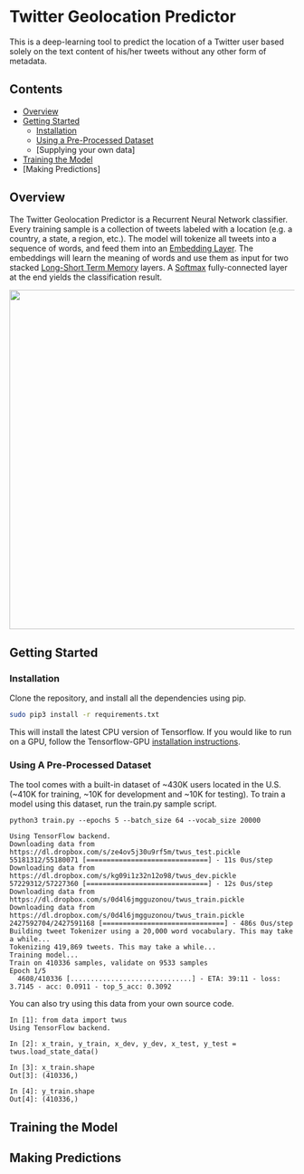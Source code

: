 # Twitter Geolocation Predictor

This is a deep-learning tool to predict the location of a Twitter user based solely on the text content of his/her tweets without any other form of metadata.

## Contents
* [Overview](#overview)
* [Getting Started](#getting-started)
  * [Installation](#installation)
  * [Using a Pre-Processed Dataset](#using-a-pre-processed-dataset)
  * [Supplying your own data]
* [Training the Model](#training-the-model)
* [Making Predictions]


## Overview

The Twitter Geolocation Predictor is a Recurrent Neural Network classifier. Every training sample is a collection of tweets labeled with a location (e.g. a country, a state, a region, etc.). The model will tokenize all tweets into a sequence of words, and feed them into an [Embedding Layer](https://en.wikipedia.org/wiki/Word_embedding). The embeddings will learn the meaning of words and use them as input for two stacked [Long-Short Term Memory](http://colah.github.io/posts/2015-08-Understanding-LSTMs/) layers. A [Softmax](https://en.wikipedia.org/wiki/Softmax_function) fully-connected layer at the end yields the classification result.

<img src="https://dl.dropbox.com/s/qxmkayuswz2hs04/GeoModelGraph.png" width="600">


## Getting Started

### Installation

Clone the repository, and install all the dependencies using pip.

```sh
sudo pip3 install -r requirements.txt
```
This will install the latest CPU version of Tensorflow. If you would like to run on a GPU, follow the Tensorflow-GPU [installation instructions](https://www.tensorflow.org/install/).

### Using A Pre-Processed Dataset

The tool comes with a built-in dataset of ~430K users located in the U.S. (~410K for training, ~10K for development and ~10K for testing). To train a model using this dataset, run the train.py sample script.

```
python3 train.py --epochs 5 --batch_size 64 --vocab_size 20000

Using TensorFlow backend.
Downloading data from https://dl.dropbox.com/s/ze4ov5j30u9rf5m/twus_test.pickle
55181312/55180071 [==============================] - 11s 0us/step
Downloading data from https://dl.dropbox.com/s/kg09i1z32n12o98/twus_dev.pickle
57229312/57227360 [==============================] - 12s 0us/step
Downloading data from https://dl.dropbox.com/s/0d4l6jmgguzonou/twus_train.pickle
Downloading data from https://dl.dropbox.com/s/0d4l6jmgguzonou/twus_train.pickle
2427592704/2427591168 [==============================] - 486s 0us/step
Building tweet Tokenizer using a 20,000 word vocabulary. This may take a while...
Tokenizing 419,869 tweets. This may take a while...
Training model...
Train on 410336 samples, validate on 9533 samples
Epoch 1/5
  4608/410336 [..............................] - ETA: 39:11 - loss: 3.7145 - acc: 0.0911 - top_5_acc: 0.3092
```

You can also try using this data from your own source code.

```ipython
In [1]: from data import twus
Using TensorFlow backend.

In [2]: x_train, y_train, x_dev, y_dev, x_test, y_test = twus.load_state_data()

In [3]: x_train.shape
Out[3]: (410336,)

In [4]: y_train.shape
Out[4]: (410336,)
```

## Training the Model

## Making Predictions


